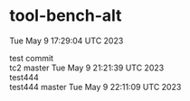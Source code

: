 # tool-bench-alt<br> 
Tue May  9 17:29:04 UTC 2023

test commit
<br> tc2 master 
Tue May  9 21:21:39 UTC 2023
<br> test444
<br> test444 master 
Tue May  9 22:11:09 UTC 2023
